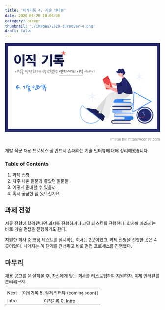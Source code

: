 ```yaml
---
title: '이직기록 4. 기술 인터뷰'
date: 2020-04-20 10:04:98
category: career
thumbnail: './images/2020-turnover-4.png'
draft: false
---
```


![2020-turnover-4](./images/2020-turnover-4.png)

<div style="opacity: 0.5" align="right">
    <sup>Image by: <a>https://icons8.com</a></sup>
</div>

개발 직군 채용 프로세스 상 반드시 존재하는 기술 인터뷰에 대해 정리해봤습니다.

### Table of Contents

1. 과제 전형
2. 자주 나온 질문과 좋았던 질문들
3. 어떻게 준비할 수 있을까
4. 혹시 궁금한 점 있으신가요

## 과제 전형

서류 전형에 합격했다면 과제를 진행하거나 코딩 테스트를 진행한다. 회사에 따라서는 바로 기술 면접을 진행하기도 한다.

지원한 회사 중 코딩 테스트를 실시하는 회사는 2곳이었고, 과제 전형을 진행한 곳은 4곳이었다. 나머지는 이 단계를 건너뛰고 바로 면접 프로세스를 진행했다.

## 마무리

채용 공고를 잘 살펴본 후, 자신에게 맞는 회사를 리스트업하여 지원하자. 이제 인터뷰를 준비해보자.

|       |                                                              |
| :---: | :----------------------------------------------------------: |
| Next  |           [이직기록 5. 컬쳐 인터뷰 (coming soon)]            |
| Intro | [이직기록 0. Intro](https://jbee.io/career/2020-turnover-0/) |
